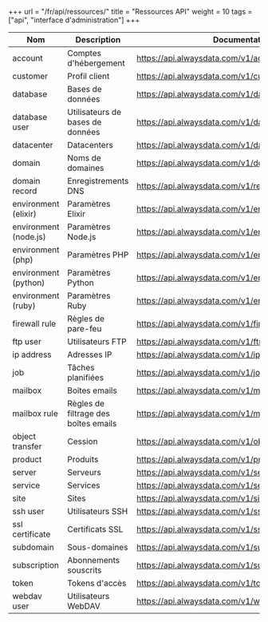 +++
url = "/fr/api/ressources/"
title = "Ressources API"
weight = 10
tags = ["api", "interface d'administration"]
+++

| Nom                   | Description                          | Documentation                                         |
|-----------------------|--------------------------------------|-------------------------------------------------------|
| account               | Comptes d'hébergement                | https://api.alwaysdata.com/v1/account/doc/            |
| customer              | Profil client                        | https://api.alwaysdata.com/v1/customer/doc/           |
| database              | Bases de données                     | https://api.alwaysdata.com/v1/database/doc/           |
| database user         | Utilisateurs de bases de données     | https://api.alwaysdata.com/v1/database/user/doc/      |
| datacenter            | Datacenters                          | https://api.alwaysdata.com/v1/datacenter/doc/         |
| domain                | Noms de domaines                     | https://api.alwaysdata.com/v1/domain/doc/             |
| domain record         | Enregistrements DNS                  | https://api.alwaysdata.com/v1/record/doc/             |
| environment (elixir)  | Paramètres Elixir                    | https://api.alwaysdata.com/v1/environment/elixir/doc/ |
| environment (node.js) | Paramètres Node.js                   | https://api.alwaysdata.com/v1/environment/nodejs/doc/ |
| environment (php)     | Paramètres PHP                       | https://api.alwaysdata.com/v1/environment/php/doc/    |
| environment (python)  | Paramètres Python                    | https://api.alwaysdata.com/v1/environment/python/doc/ |
| environment (ruby)    | Paramètres Ruby                      | https://api.alwaysdata.com/v1/environment/ruby/doc/   |
| firewall rule         | Règles de pare-feu                   | https://api.alwaysdata.com/v1/firewall/doc/           |
| ftp user              | Utilisateurs FTP                     | https://api.alwaysdata.com/v1/ftp/doc/                |
| ip address            | Adresses IP                          | https://api.alwaysdata.com/v1/ip/doc/                 |
| job                   | Tâches planifiées                    | https://api.alwaysdata.com/v1/job/doc/                |
| mailbox               | Boîtes emails                        | https://api.alwaysdata.com/v1/mailbox/doc/            |
| mailbox rule          | Règles de filtrage des boîtes emails | https://api.alwaysdata.com/v1/mailbox/rule/doc/       |
| object transfer       | Cession                              | https://api.alwaysdata.com/v1/object_transfer/doc/    |
| product               | Produits                             | https://api.alwaysdata.com/v1/product/doc/            |
| server                | Serveurs                             | https://api.alwaysdata.com/v1/server/doc/             |
| service               | Services                             | https://api.alwaysdata.com/v1/service/doc/             |
| site                  | Sites                                | https://api.alwaysdata.com/v1/site/doc/               |
| ssh user              | Utilisateurs SSH                     | https://api.alwaysdata.com/v1/ssh/doc/                |
| ssl certificate       | Certificats SSL                      | https://api.alwaysdata.com/v1/ssl/doc/                |
| subdomain             | Sous-domaines                        | https://api.alwaysdata.com/v1/subdomain/doc/          |
| subscription          | Abonnements souscrits                | https://api.alwaysdata.com/v1/subscription/doc/       |
| token                 | Tokens d'accès                       | https://api.alwaysdata.com/v1/token/doc/              |
| webdav user           | Utilisateurs WebDAV                  | https://api.alwaysdata.com/v1/webdav/doc/             |
